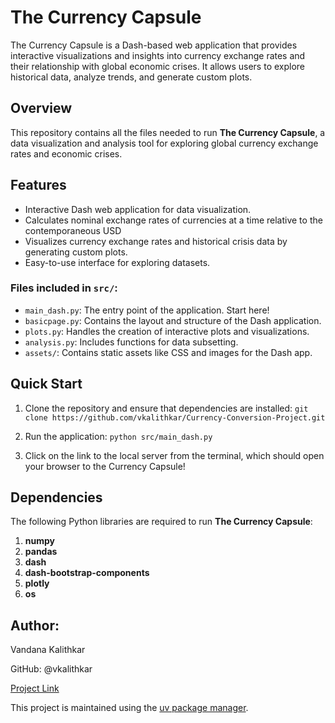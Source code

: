 # The Currency Capsule

The Currency Capsule is a Dash-based web application that provides interactive visualizations and insights into currency exchange rates and their relationship with global economic crises. It allows users to explore historical data, analyze trends, and generate custom plots.


## Overview 

This repository contains all the files needed to run **The Currency Capsule**, a data visualization and analysis tool for exploring global currency exchange rates and economic crises.


## Features

* Interactive Dash web application for data visualization.
* Calculates nominal exchange rates of currencies at a time relative to the contemporaneous USD
* Visualizes currency exchange rates and historical crisis data by generating custom plots.
* Easy-to-use interface for exploring datasets.

### Files included in `src/`:

* `main_dash.py`: The entry point of the application. Start here!
* `basicpage.py`: Contains the layout and structure of the Dash application.
* `plots.py`: Handles the creation of interactive plots and visualizations.
* `analysis.py`: Includes functions for data subsetting.
* `assets/`: Contains static assets like CSS and images for the Dash app.

## Quick Start

1. Clone the repository and ensure that dependencies are installed:
   `git clone https://github.com/vkalithkar/Currency-Conversion-Project.git`

2. Run the application:
   `python src/main_dash.py`

3. Click on the link to the local server from the terminal, which should open your browser to the Currency Capsule!
   
   
## Dependencies 

The following Python libraries are required to run **The Currency Capsule**:

1. **numpy**
2. **pandas**
3. **dash**
4. **dash-bootstrap-components**
5. **plotly**
6. **os**

## Author:

Vandana Kalithkar

GitHub: @vkalithkar

[Project Link](https://github.com/vkalithkar/Currency-Conversion-Project.git)

This project is maintained using the [uv package manager](https://docs.astral.sh/uv/).